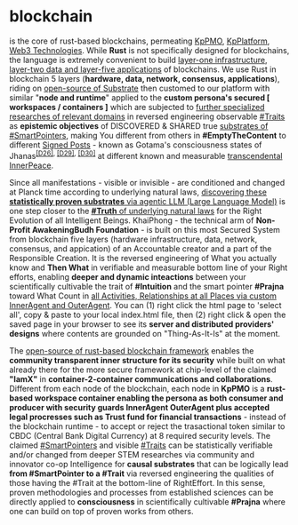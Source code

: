# blockchain

is the core of rust-based blockchains, permeating <a href="https://github.com/khaiphong/kp_pmo/" target="_blank">KpPMO</a>, <a href="https://github.com/khaiphong/kp_platform/" target="_blank">KpPlatform</a>, <a href="https://github.com/khaiphong/kp_mu/" target="_blank">Web3 Technologies</a>. While <b>Rust</b> is not specifically designed for blockchains, the language is extremely convenient to build <a href="https://github.com/khaiphong/kp_platform/tree/main/platform" target="_blank">layer-one infrastructure</a>, <a href="https://github.com/khaiphong/kp_pmo/" target="_blank">layer-two data and layer-five applications</a> of blockchains. We use Rust in blockchain 5 layers (<b>hardware, data, network, consensus, applications</b>), riding on <a href="https://medium.com/@brunopgalvao/substrate-cfeb13333f2c" target="_blank">open-source of Substrate</a> then customed to our platform with similar "<b>node and runtime</b>" applied to the <b>custom persona's secured [ workspaces / containers ]</b> which are subjected to <u>further specialized researches of relevant domains</u> in reversed engineering observable <a href="https://blog.khaiphong.io/2023/09/glossary.html#Traits" target="_blank">#Traits</a> as <b>epistemic objectives</b> of DISCOVERED &amp; SHARED true <a href="https://blog.khaiphong.io/2023/09/glossary.html#SmartPointers" target="_blank">substrates of #SmartPointers</a>, making You different from others in <b>#EmptyTheContent</b> to different <a href="https://blog.khaiphong.io/2023/09/empty-content-transcendental-inner-peace.html#Section_3" target="_blank">Signed Posts</a> - known as Gotama's consciousness states of Jhanas<sup><a href="https://blog.khaiphong.io/2023/09/references.html#D26" target="_blank">[D26]</a>, <a href="https://blog.khaiphong.io/2023/09/references.html#D29" target="_blank">[D29]</a>, <a href="https://blog.khaiphong.io/2023/09/references.html#D30" target="_blank">[D30]</a></sup> at different known and measurable <a href="https://blog.khaiphong.io/2023/09/awareness.html#Section_1" target="_blank">transcendental InnerPeace</a>.

Since all manifestations - visible or invisible - are conditioned and changed at Planck time according to underlying natural laws, <a href="https://www.youtube.com/watch?v=2w8vvyTm0pk" target="_blank">discovering these <b>statistically proven substrates</b> via agentic LLM (Large Language Model)</a> is one step closer to the <a href="https://blog.khaiphong.io/2023/09/nature-of-things.html#Section_2.1" target="_blank"><b><u>#Truth</u></b> of underlying natural laws</a> for the Right Evolution of all Intelligent Beings. KhaiPhong - the technical arm of <b>Non-Profit AwakeningBudh Foundation</b> - is built on this most Secured System from blockchain five layers (hardware infrastructure, data, network, consensus, and appication) of an Accountable creator and a part of the Responsible Creation. It is the reversed engineering of What you actually know and <b>Then What</b> in verifiable and measurable bottom line of your Right efforts, enabling <b>deeper and dynamic inteactions</b> between your scientifically cultivable the trait of <b>#Intuition</b> and the smart pointer <b>#Prajna</b> toward What Count in <a href="https://github.com/khaiphong/kp_mu/blob/main/mu/index.html" target="_blank">all Activities, Relationships at all Places via custom InnerAgent and OuterAgent</a>. You can (1) right click the html page to 'select all', copy &amp; paste to your local index.html file, then (2) right click &amp; open the saved page in your browser to see its <b>server and distributed providers' designs</b> where contents are grounded on "Thing-As-It-Is" at the moment.

The <a href="https://medium.com/@brunopgalvao/substrate-cfeb13333f2c" target="_blank">open-source of rust-based blockchain framework</a> enables the <b>community transparent inner structure for its security</b> while built on what already there for the more secure framework at chip-level of the claimed <b>"IamX"</b> in <b>container-2-container communications and collaborations</b>. Different from each node of the blockchain, each node in <b>KpPMO</b> is a <b>rust-based workspace container enabling the persona as both consumer and producer with security guards InnerAgent OuterAgent plus accepted legal procresses such as Trust fund  for financial transactions</b> - instead of the blockchain runtime - to accept or reject the trasactional token similar to CBDC (Central Bank Digital Currency) at 8 required security levels. The claimed <a href="https://blog.khaiphong.io/2023/09/glossary.html#SmartPointers" target="_blank">#SmartPointers</a> and visible <a href="https://blog.khaiphong.io/2023/09/glossary.html#Traits" target="_blank">#Traits</a> can be statistically verifiable and/or changed from deeper STEM researches via community and innovator co-op Intelligence for <b>causal substrates</b> that can be logically lead <b>from #SmartPointer to a #Trait</b> via reversed engineering the qualities of those having the #Trait at the bottom-line of RightEffort. In this sense, proven methodologies and processes from established sciences can be directly applied to <b>consciousness</b> in scientifically cultivable <b>#Prajna</b> where one can build on top of proven works from others.


